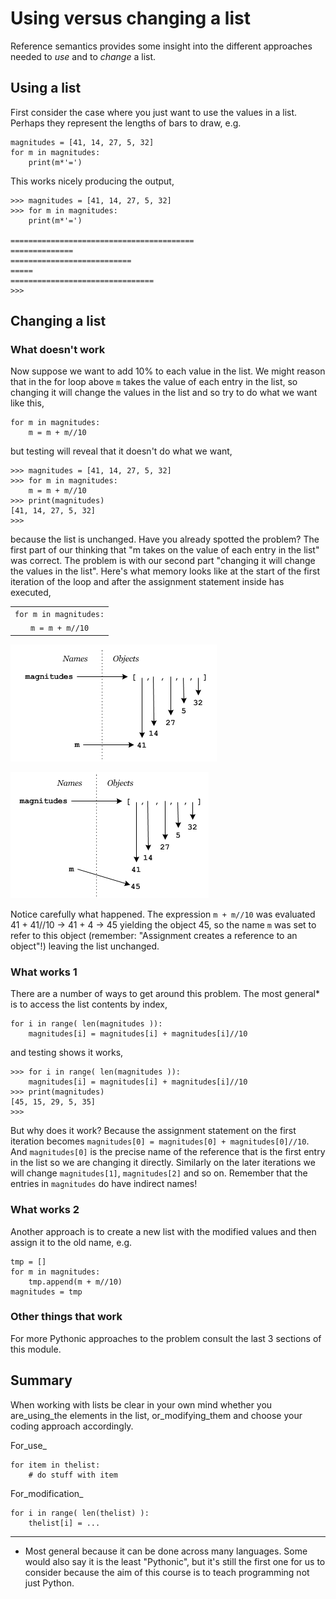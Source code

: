 # Using versus changing a list

Reference semantics provides some insight into the different approaches needed to _use_ and to _change_ a list.

## Using a list

First consider the case where you just want to use the values in a list. Perhaps they represent the lengths of bars to draw, e.g.

```
magnitudes = [41, 14, 27, 5, 32]
for m in magnitudes:
    print(m*'=')
```

This works nicely producing the output,

```
>>> magnitudes = [41, 14, 27, 5, 32]
>>> for m in magnitudes:
    print(m*'=')

=========================================
==============
===========================
=====
================================
>>>
```

## Changing a list

### What doesn't work

Now suppose we want to add 10% to each value in the list. We might reason that in the for loop above `m` takes the value of each entry in the list, so changing it will change the values in the list and so try to do what we want like this,

```
for m in magnitudes:
    m = m + m//10
```

but testing will reveal that it doesn't do what we want,

```
>>> magnitudes = [41, 14, 27, 5, 32]
>>> for m in magnitudes:
    m = m + m//10
>>> print(magnitudes)
[41, 14, 27, 5, 32]
>>>
```

because the list is unchanged. Have you already spotted the problem? The first part of our thinking that "m takes on the value of each entry in the list" was correct. The problem is with our second part "changing it will change the values in the list". Here's what memory looks like at the start of the first iteration of the loop and after the assignment statement inside has executed,

|  |
| :---: |
| `for m in magnitudes:` |  |
| `m = m + m//10` |  |

![](18_using_versus_changing_a_list_1.png)

![](18_using_versus_changing_a_list_2.png)



Notice carefully what happened. The expression `m + m//10` was evaluated 41 + 41//10 → 41 + 4 → 45 yielding the object 45, so the name `m` was set to refer to this object (remember: "Assignment creates a reference to an object"!) leaving the list unchanged.

### What works 1

There are a number of ways to get around this problem. The most general* is to access the list contents by index,

```
for i in range( len(magnitudes )):
    magnitudes[i] = magnitudes[i] + magnitudes[i]//10
```

and testing shows it works,

```
>>> for i in range( len(magnitudes )):
    magnitudes[i] = magnitudes[i] + magnitudes[i]//10
>>> print(magnitudes)
[45, 15, 29, 5, 35]
>>>
```

But why does it work? Because the assignment statement on the first iteration becomes `magnitudes[0] = magnitudes[0] + magnitudes[0]//10`. And `magnitudes[0]` is the precise name of the reference that is the first entry in the list so we are changing it directly. Similarly on the later iterations we will change `magnitudes[1]`, `magnitudes[2]` and so on. Remember that the entries in `magnitudes` do have indirect names!

### What works 2

Another approach is to create a new list with the modified values and then assign it to the old name, e.g.

```
tmp = []
for m in magnitudes:
    tmp.append(m + m//10)
magnitudes = tmp
```

### Other things that work

For more Pythonic approaches to the problem consult the last 3 sections of this module.

## Summary

When working with lists be clear in your own mind whether you
are_using_the elements in the list, or_modifying_them and choose
your coding approach accordingly.

For_use_

    for item in thelist:
        # do stuff with item

For_modification_

    for i in range( len(thelist) ):
        thelist[i] = ...

------------------------------------------------------------------------

* Most general because it can be done across many languages. Some would
also say it is the least "Pythonic", but it's still the first one for
us to consider because the aim of this course is to teach programming
not just Python.
